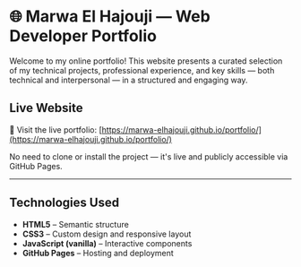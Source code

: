 # 🌐 Marwa El Hajouji — Web Developer Portfolio

Welcome to my online portfolio! This website presents a curated selection of my technical projects, professional experience, and key skills — both technical and interpersonal — in a structured and engaging way.

##  Live Website

🔗 Visit the live portfolio: [https://marwa-elhajouji.github.io/portfolio/](https://marwa-elhajouji.github.io/portfolio/)

No need to clone or install the project — it's live and publicly accessible via GitHub Pages.

---

##  Technologies Used

- **HTML5** – Semantic structure
- **CSS3** – Custom design and responsive layout
- **JavaScript (vanilla)** – Interactive components
- **GitHub Pages** – Hosting and deployment


